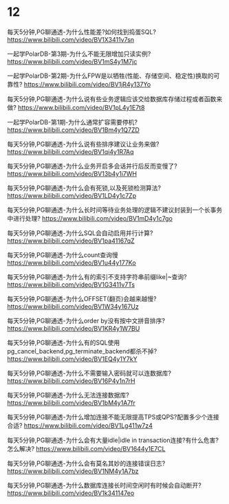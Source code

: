 
# 12

每天5分钟,PG聊通透-为什么性能差?如何找到捣蛋SQL? https://www.bilibili.com/video/BV1X3411v7sn

一起学PolarDB-第3期-为什么不能无限增加只读实例? https://www.bilibili.com/video/BV1mS4y1M7jc

一起学PolarDB-第2期-为什么FPW是以牺牲(性能、存储空间、稳定性)换取的可靠性? https://www.bilibili.com/video/BV1jR4y137Yo

每天5分钟,PG聊通透-为什么说有些业务逻辑应该交给数据库存储过程或者函数来做? https://www.bilibili.com/video/BV1pL4y1E7t8

一起学PolarDB-第1期-为什么通常扩容需要停机? https://www.bilibili.com/video/BV1Bm4y1Q7ZD

每天5分钟,PG聊通透-为什么说有些排序建议让业务来做? https://www.bilibili.com/video/BV1qi4y1R7Aq

每天5分钟,PG聊通透-为什么业务开启多会话并行后反而变慢了? https://www.bilibili.com/video/BV13b4y1i7WH

每天5分钟,PG聊通透-为什么会有死锁,以及死锁检测算法? https://www.bilibili.com/video/BV1LD4y1c7Zp

每天5分钟,PG聊通透-为什么长时间等待业务处理的逻辑不建议封装到一个长事务中进行处理? https://www.bilibili.com/video/BV1mD4y1c7go

每天5分钟,PG聊通透-为什么SQL会自动启用并行计算? https://www.bilibili.com/video/BV1pa41167qZ

每天5分钟,PG聊通透-为什么count查询慢 https://www.bilibili.com/video/BV1u44y177Ko

每天5分钟,PG聊通透-为什么有的索引不支持字符串前缀like|~查询? https://www.bilibili.com/video/BV1G3411v7Ts

每天5分钟,PG聊通透-为什么OFFSET(翻页)会越来越慢? https://www.bilibili.com/video/BV1W34y167Uz

每天5分钟,PG聊通透-为什么order by没有按中文拼音排序? https://www.bilibili.com/video/BV1KR4y1W7BU

每天5分钟,PG聊通透-为什么有的SQL使用pg_cancel_backend,pg_terminate_backend都杀不掉? https://www.bilibili.com/video/BV1EQ4y1Y7kY

每天5分钟,PG聊通透-为什么不需要输入密码就可以连数据库? https://www.bilibili.com/video/BV16P4y1n7rH

每天5分钟,PG聊通透-为什么无法连接数据库? https://www.bilibili.com/video/BV1bM4y1A7fr

每天5分钟,PG聊通透-为什么增加连接不能无限提高TPS或QPS?配置多少个连接合适? https://www.bilibili.com/video/BV1Lg411w7z4

每天5分钟,PG聊通透-为什么会有大量idle|idle in transaction连接?有什么危害?怎么解决? https://www.bilibili.com/video/BV1644y1E7CL

每天5分钟,PG聊通透-为什么会有莫名其妙的连接错误日志? https://www.bilibili.com/video/BV1NM4y1A7bz

每天5分钟,PG聊通透-为什么数据库连接长时间空闲时有时候会自动断开? https://www.bilibili.com/video/BV1k341147eo
